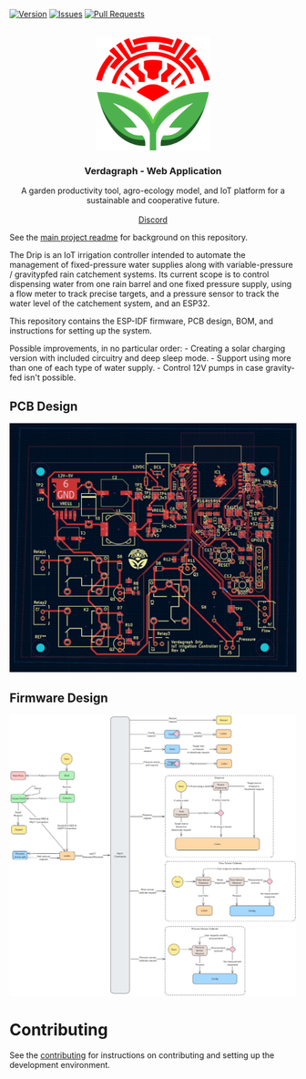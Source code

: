 <!-- PROJECT SHIELDS -->
<!--
*** I'm using markdown "reference style" links for readability.
*** Reference links are enclosed in brackets [ ] instead of parentheses ( ).
*** See the bottom of this document for the declaration of the reference variables
*** https://www.markdownguide.org/basic-syntax/#reference-style-links
-->

[![Version][version-shield]][version-url]
[![Issues][issues-shield]][issues-url]
[![Pull Requests][prs-shield]][prs-url]

<!-- PROJECT LOGO -->
<br />
<div align="center">
  <a href="https://github.com/Verdagraph">
    <img src="https://github.com/Verdagraph/.github/blob/main/profile/graphics/logo.png" alt="Logo" width="200" height="200">
  </a>

<h3 align="center">Verdagraph - Web Application</h3>

  <p align="center">
    A garden productivity tool, agro-ecology model, and IoT platform
    for a sustainable and cooperative future.
    <br />
    <!-- 
    <a href=""><strong>Try it yourself »</strong></a>
    <br />
    -->
    <br />
    <a href="https://discord.gg/U8ps6YCc">Discord</a>
    <!-- 
    ·
    <a href="https://youtu.be/jGFHhRVdxRM">YouTube</a>
    ·
    <a href="">Donate</a>
    --> 
    <br />
  </p>
</div>

See the [main project readme](https://github.com/Verdagraph) for background on this repository.

The Drip is an IoT irrigation controller intended to automate the management of fixed-pressure water supplies along with variable-pressure / gravitypfed rain catchement systems. Its current scope is to control dispensing water from one rain barrel and one fixed pressure supply, using a flow meter to track precise targets, and a pressure sensor to track the water level of the catchement system, and an ESP32.

This repository contains the ESP-IDF firmware, PCB design, BOM, and instructions for setting up the system. 

Possible improvements, in no particular order:
    - Creating a solar charging version with included circuitry and deep sleep mode.
    - Support using more than one of each type of water supply.
    - Control 12V pumps in case gravity-fed isn't possible.

## PCB Design

![PCB Screenshot](docs/pcb.png)

## Firmware Design

![FSM Screenshot](docs/fsm.excalidraw.png)

# Contributing

See the [contributing](./contributing.md) for instructions on contributing and setting up the development environment.

<!-- MARKDOWN LINKS & IMAGES -->
<!-- https://www.markdownguide.org/basic-syntax/#reference-style-links -->

<!-- IN-REPO -->

[version-shield]: https://img.shields.io/badge/version-0.0.1-blue?style=for-the-badge
[version-url]: https://github.com/nathanielarking/Autonomous-Agriculture/releases
[issues-shield]: https://img.shields.io/github/issues/nathanielarking/Verdagraph.svg?style=for-the-badge
[issues-url]: https://github.com/nathanielarking/Verdagraph/issues
[prs-shield]: https://img.shields.io/github/issues-pr/nathanielarking/Verdagraph.svg?style=for-the-badge
[prs-url]: https://github.com/nathanielarking/Verdagraph/pulls
[license-shield]: https://img.shields.io/github/license/nathanielarking/Verdagraph.svg?style=for-the-badge
[license-url]: https://github.com/nathanielarking/Verdagraph/LICENSE.txt